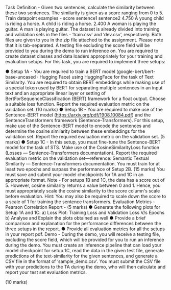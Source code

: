 Task Definition - Given two sentences, calculate the similarity between these two sentences.
The similarity is given as a score ranging from 0 to 5.
Train datapoint examples -
score sentence1 sentence2
4.750 A young child is riding a horse. A child is riding a horse.
2.400 A woman is playing the guitar. A man is playing guitar.
The dataset is already divided into training and validation sets in the files - ‘train.csv’ and
‘dev.csv’, respectively. Both files are given to you in the zip file attached to the assignment.
Please note that it is tab-separated. A testing file excluding the score field will be provided to
you during the demo to run inference on. You are required to create dataset classes and data
loaders appropriately for your training and evaluation setups.
For this task, you are required to implement three setups:

● Setup 1A - You are required to train a BERT model (google-bert/bert-base-uncased ·
Hugging Face) using HuggingFace for the task of Text Similarity. You are required to
obtain BERT embeddings while making use of a special token used by BERT for
separating multiple sentences in an input text and an appropriate linear layer or setting
of BertForSequenceClassification (BERT) framework for a float output. Choose a
suitable loss function. Report the required evaluation metric on the validation set.
(10 marks)
● Setup 1B - You are required to make use of the Sentence-BERT model
(https://arxiv.org/pdf/1908.10084.pdf) and the SentenceTransformers framework
(Sentence-Transformers). For this setup, make use of the Sentence-BERT model to
encode the sentences and determine the cosine similarity between these embeddings
for the validation set. Report the required evaluation metric on the validation set.
(5 marks)
● Setup 1C - In this setup, you must fine-tune the Sentence-BERT model for the task of
STS. Make use of the CosineSimilarityLoss function (Losses — Sentence-Transformers
documentation). Report the required evaluation metric on the validation set—reference:
Semantic Textual Similarity — Sentence-Transformers documentation. You must train for
at least two epochs and surpass the performance of Setup 2B. (15 marks)
You must save and submit your model checkpoints for 1A and 1C in an appropriate format.
Note - For setups 1B and 1C, the data has a score out of 5. However, cosine similarity returns a
value between 0 and 1. Hence, you must appropriately scale the cosine similarity to the score
column's scale before evaluation. Hint: You may also be required to scale down the score to a
scale of 1 for training the sentence transformers.
Evaluation Metrics - Pearson Correlation
Report - (5 marks)
● Generate the following plots for Setup 1A and 1C:
a) Loss Plot: Training Loss and Validation Loss V/s Epochs
b) Analyse and Explain the plots obtained as well
● Provide a brief comparison and explanation for the performance differences between the
three setups in the report.
● Provide all evaluation metrics for all the setups in your report pdf.
Demo - During the demo, you will receive a testing file, excluding the score field, which will be
provided for you to run an inference during the demo. You must create an inference pipeline that
can load your model checkpoint for setup 1C, read the data in the given test file, generate
predictions of the text-similarity for the given sentences, and generate a CSV file in the format of
‘sample_demo.csv’. You must submit the CSV file with your predictions to the TA during the
demo, who will then calculate and report your test set evaluation metrics.

(10 marks)
